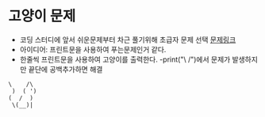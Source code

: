 # 고양이 문제
- 코딩 스터디에 앞서 쉬운문제부터 차근 풀기위해 초급자 문제 선택
[문제링크](https://www.acmicpc.net/problem/10171)
- 아이디어: 프린트문을 사용하여 푸는문제인거 같다.
- 한줄씩 프린트문을 사용하여 고양이를 출력한다.
-print("\    /\")에서 문제가 발생하지만 끝단에 공백추가하면 해결
```
\    /\
 )  ( ')
(  /  )
 \(__)|
 ```
